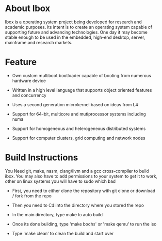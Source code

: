 # About Ibox 
Ibox is a operating system project being developed for research and academic purposes. Its intent is to create an operating system capable of supporting future and advancing technologies. One day it may become stable enough to be used in the embedded, high-end desktop, server, mainframe and research markets.

# Feature
- Own custom multiboot bootloader capable of booting from numerous hardware device

- Written in a high level language that supports object oriented features and concurrency

- Uses a second generation microkernel based on ideas from L4

- Support for 64-bit, multicore and mutiprocessor systems including numa

- Support for homogeneous and heterogeneous distributed systems

- Support for computer clusters, grid computing and network nodes 

# Build Instructions
You Need git, make, nasm, clang/llvm and a gcc cross-compiler to build ibox. You may also have to add permissions to your system to get it to work, other on linux systems you will have to sudo which bad 

- First, you need to either clone the repository with git clone or download / fork from the repo

- Then you need to Cd into the directory where you stored the repo
- In the main directory, type make to auto build
- Once its done building, type 'make bochs' or 'make qemu' to run the iso
- Type 'make clean' to clean the build and start over

